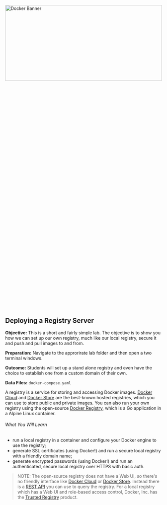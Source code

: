 
<img alt="Docker Banner" height="25%" width="100%" src="https://user-images.githubusercontent.com/21102559/41428354-d2fd1052-6fd7-11e8-8824-d4873955d89c.png">

## Deploying a Registry Server

**Objective:** This is a short and fairly simple lab. The objective is to show you how we can set up our own registry, much like our local registry, secure it and push and pull images to and from.<br>

**Preparation:** Navigate to the approrirate lab folder and then open a two terminal windows.<br>

**Outcome:** Students will set up a stand alone registry and even have the choice to establish one from a custom domain of their own.<br>

**Data Files:** `docker-compose.yaml`

A registry is a service for storing and accessing Docker images. [Docker Cloud](https://cloud.docker.com) and [Docker Store](https://store.docker.com) are the best-known hosted registries, which you can use to store public and private images. You can also run your own registry using the open-source [Docker Registry](https://docs.docker.com/registry), which is a Go application in a Alpine Linux container.

###### What You Will Learn

- run a local registry in a container and configure your Docker engine to use the registry;
- generate SSL certificates (using Docker!) and run a secure local registry with a friendly domain name;
- generate encrypted passwords (using Docker!) and run an authenticated, secure local registry over HTTPS with basic auth.

> NOTE: The open-source registry does not have a Web UI, so there's no friendly interface like [Docker Cloud](https://cloud.docker.com) or [Docker Store](https://store.docker.com). Instead there is a [REST API](https://docs.docker.com/registry/spec/api/) you can use to query the registry. For a local registry which has a Web UI and role-based access control, Docker, Inc. has the [Trusted Registry](https://www.docker.com/sites/default/files/Docker%20Trusted%20Registry.pdf) product.
